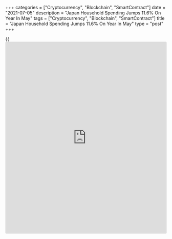 +++
categories = ["Cryptocurrency", "Blockchain", "SmartContract"]
date = "2021-07-05"
description = "Japan Household Spending Jumps 11.6% On Year In May"
tags = ["Cryptocurrency", "Blockchain", "SmartContract"]
title = "Japan Household Spending Jumps 11.6% On Year In May"
type = "post"
+++

{{<iframe id="large-banner" src="https://www.bounty.group/#slide=10.0" width="100%" height="600" scrolling="no" style="border: 0px solid rgb(216, 221, 230); border-radius: 3px;">}}

The average of household spending in Japan was up 11.6 percent on year
in May, the Ministry of Internal Affairs and Communications said on
Tuesday - coming in at 281,063 yen.

That beat forecasts for an increase of 10.9 percent following the 13.0
percent spike in April.

On a monthly basis, household spending was down 2.1 percent - but that
beat expectations for a decline of 3.7 percent following the 0.1 percent
gain in the previous month.

The average of monthly income per household stood at 489,019 yen, down
2.6 percent on year.

For comments and feedback [contact](https://www.playgroundfx.com/contact/): editorial@rtt[news](https://www.letsplayfx.com/blog/forex-news-website/).com

[Economic News][1]

 **What parts of the world are seeing the best (and worst) economic
performances lately? Click[here][2] to check out our [Econ Scorecard][2]
and find out! See up-to-the-moment [ranking](https://www.playgroundfx.com/blog/crypto-exchange-ranking/)s for the best and worst
performers in [GDP][3], [unemployment rate][4], [inflation][2] and much
more.**

   1. www.rtt[news](https://www.letsplayfx.com/blog/forex-news-website/).com/Content/EconomicNews.aspx
   2. www.rtt[news](https://www.letsplayfx.com/blog/forex-news-website/).com/economic-scorecard/world-rank/CPI/highest-performance.aspx
   3. www.rtt[news](https://www.letsplayfx.com/blog/forex-news-website/).com/economic-scorecard/world-rank/GDP/highest-performance.aspx
   4. www.rtt[news](https://www.letsplayfx.com/blog/forex-news-website/).com/economic-scorecard/world-rank/unemployment-rate/lowest-performance.aspx